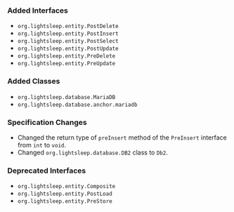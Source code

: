 ### Added Interfaces ###
* `org.lightsleep.entity.PostDelete`
* `org.lightsleep.entity.PostInsert`
* `org.lightsleep.entity.PostSelect`
* `org.lightsleep.entity.PostUpdate`
* `org.lightsleep.entity.PreDelete`
* `org.lightsleep.entity.PreUpdate`

### Added Classes ###
* `org.lightsleep.database.MariaDB`
* `org.lightsleep.database.anchor.mariadb`

### Specification Changes ###
* Changed the return type of `preInsert` method of the `PreInsert` interface from `int` to `void`.
* Changed `org.lightsleep.database.DB2` class to `Db2`.

### Deprecated Interfaces ###
* `org.lightsleep.entity.Composite`
* `org.lightsleep.entity.PostLoad`
* `org.lightsleep.entity.PreStore`
